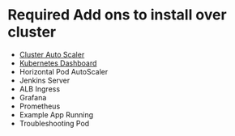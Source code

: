 # Required Add ons to install over cluster

- [Cluster Auto Scaler](https://docs.aws.amazon.com/eks/latest/userguide/cluster-autoscaler.html)
- [Kubernetes Dashboard](https://docs.aws.amazon.com/eks/latest/userguide/dashboard-tutorial.html)
- Horizontal Pod AutoScaler
- Jenkins Server
- ALB Ingress
- Grafana
- Prometheus
- Example App Running
- Troubleshooting Pod
